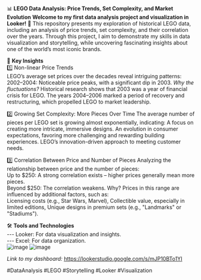 
📊 **LEGO Data Analysis: Price Trends, Set Complexity, and Market Evolution**
**Welcome to my first data analysis project and visualization in Looker!** 🚀 
This repository presents my exploration of historical LEGO data, including an analysis of price trends, set complexity, and their correlation over the years. Through this project, I aim to demonstrate my skills in data visualization and storytelling, while uncovering fascinating insights about one of the world’s most iconic brands.

🧩 **Key Insights**  
1️⃣ Non-linear Price Trends  
LEGO’s average set prices over the decades reveal intriguing patterns:  
2002–2004: Noticeable price peaks, with a significant dip in 2003.
*Why the fluctuations?*
Historical research shows that 2003 was a year of financial crisis for LEGO. The years 2004–2006 marked a period of recovery and restructuring, which propelled LEGO to market leadership.

2️⃣ Growing Set Complexity: More Pieces Over Time
The average number of pieces per LEGO set is growing almost exponentially, indicating:
A focus on creating more intricate, immersive designs.
An evolution in consumer expectations, favoring more challenging and rewarding building experiences.
LEGO’s innovation-driven approach to meeting customer needs.

3️⃣ Correlation Between Price and Number of Pieces
Analyzing the relationship between price and the number of pieces:  
Up to $250: A strong correlation exists – higher prices generally mean more pieces.   
Beyond $250: The correlation weakens. Why? Prices in this range are influenced by additional factors, such as:  
Licensing costs (e.g., Star Wars, Marvel),
Collectible value, especially in limited editions,
Unique designs in premium sets (e.g., "Landmarks" or "Stadiums").  

🛠 **Tools and Technologies**  
--- Looker: For data visualization and insights.  
--- Excel: For data organization.  
![image](https://github.com/user-attachments/assets/0c28baa9-2625-4051-b3b2-74ddc4308f03)
![image](https://github.com/user-attachments/assets/ee7c6a8d-6118-4d12-b4d4-f058812fc3cd)

*Link to my dashboard:*
https://lookerstudio.google.com/s/mJP10BTo1YI


#DataAnalysis #LEGO #Storytelling #Looker #Visualization
